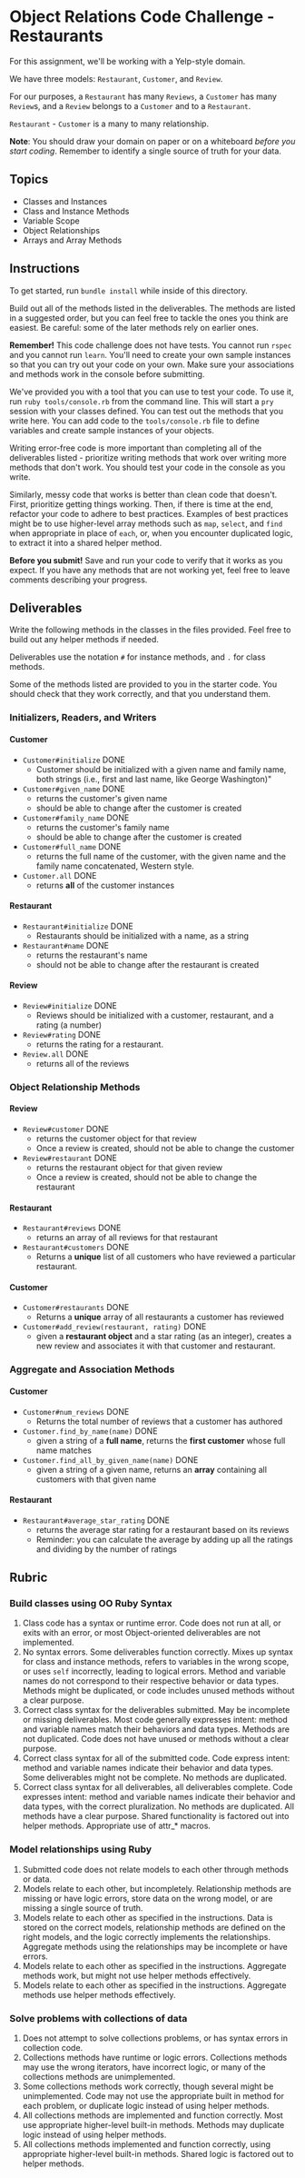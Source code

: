 # Object Relations Code Challenge - Restaurants

For this assignment, we'll be working with a Yelp-style domain.

We have three models: `Restaurant`, `Customer`, and `Review`.

For our purposes, a `Restaurant` has many `Reviews`, a `Customer` has many `Review`s, and a `Review` belongs to a `Customer` and to a `Restaurant`.

`Restaurant` - `Customer` is a many to many relationship.

**Note**: You should draw your domain on paper or on a whiteboard _before you start coding_. Remember to identify a single source of truth for your data.

## Topics

- Classes and Instances
- Class and Instance Methods
- Variable Scope
- Object Relationships
- Arrays and Array Methods

## Instructions

To get started, run `bundle install` while inside of this directory.

Build out all of the methods listed in the deliverables. The methods are listed in a suggested order, but you can feel free to tackle the ones you think are easiest. Be careful: some of the later methods rely on earlier ones.

**Remember!** This code challenge does not have tests. You cannot run `rspec` and you cannot run `learn`. You'll need to create your own sample instances so that you can try out your code on your own. Make sure your associations and methods work in the console before submitting.

We've provided you with a tool that you can use to test your code. To use it, run `ruby tools/console.rb` from the command line. This will start a `pry` session with your classes defined. You can test out the methods that you write here. You can add code to the `tools/console.rb` file to define variables and create sample instances of your objects.

Writing error-free code is more important than completing all of the deliverables listed - prioritize writing methods that work over writing more methods that don't work. You should test your code in the console as you write.

Similarly, messy code that works is better than clean code that doesn't. First, prioritize getting things working. Then, if there is time at the end, refactor your code to adhere to best practices. Examples of best practices might be to use higher-level array methods such as `map`, `select`, and `find` when appropriate in place of `each`, or, when you encounter duplicated logic, to extract it into a shared helper method.

**Before you submit!** Save and run your code to verify that it works as you expect. If you have any methods that are not working yet, feel free to leave comments describing your progress.

## Deliverables

Write the following methods in the classes in the files provided. Feel free to build out any helper methods if needed.

Deliverables use the notation `#` for instance methods, and `.` for class methods.

Some of the methods listed are provided to you in the starter code. You should check that they work correctly, and that you understand them.

### Initializers, Readers, and Writers

#### Customer

- `Customer#initialize` DONE
  - Customer should be initialized with a given name and family name, both strings (i.e., first and last name, like George Washington)"
- `Customer#given_name` DONE
  - returns the customer's given name
  - should be able to change after the customer is created
- `Customer#family_name` DONE
  - returns the customer's family name
  - should be able to change after the customer is created
- `Customer#full_name` DONE
  - returns the full name of the customer, with the given name and the family name concatenated, Western style.
- `Customer.all` DONE
  - returns **all** of the customer instances

#### Restaurant

- `Restaurant#initialize` DONE
  - Restaurants should be initialized with a name, as a string
- `Restaurant#name` DONE
  - returns the restaurant's name
  - should not be able to change after the restaurant is created

#### Review

- `Review#initialize` DONE
  - Reviews should be initialized with a customer, restaurant, and a rating (a number)
- `Review#rating` DONE
  - returns the rating for a restaurant.
- `Review.all` DONE
  - returns all of the reviews

### Object Relationship Methods

#### Review

- `Review#customer` DONE
  - returns the customer object for that review
  - Once a review is created, should not be able to change the customer
- `Review#restaurant` DONE
  - returns the restaurant object for that given review
  - Once a review is created, should not be able to change the restaurant

#### Restaurant

- `Restaurant#reviews` DONE
  - returns an array of all reviews for that restaurant
- `Restaurant#customers` DONE
  - Returns a **unique** list of all customers who have reviewed a particular restaurant.

#### Customer

- `Customer#restaurants` DONE
  - Returns a **unique** array of all restaurants a customer has reviewed
- `Customer#add_review(restaurant, rating)` DONE
  - given a **restaurant object** and a star rating (as an integer), creates a new review and associates it with that customer and restaurant.

### Aggregate and Association Methods

#### Customer

- `Customer#num_reviews` DONE
  - Returns the total number of reviews that a customer has authored
- `Customer.find_by_name(name)` DONE
  - given a string of a **full name**, returns the **first customer** whose full name matches
- `Customer.find_all_by_given_name(name)` DONE
  - given a string of a given name, returns an **array** containing all customers with that given name

#### Restaurant

- `Restaurant#average_star_rating` DONE
  - returns the average star rating for a restaurant based on its reviews
  - Reminder: you can calculate the average by adding up all the ratings and dividing by the number of ratings

## Rubric

### Build classes using OO Ruby Syntax

1. Class code has a syntax or runtime error. Code does not run at all, or exits with an error, or most Object-oriented deliverables are not implemented.
2. No syntax errors. Some deliverables function correctly. Mixes up syntax for class and instance methods, refers to variables in the wrong scope, or uses `self` incorrectly, leading to logical errors. Method and variable names do not correspond to their respective behavior or data types. Methods might be duplicated, or code includes unused methods without a clear purpose.
3. Correct class syntax for the deliverables submitted. May be incomplete or missing deliverables. Most code generally expresses intent: method and variable names match their behaviors and data types. Methods are not duplicated. Code does not have unused or methods without a clear purpose.
4. Correct class syntax for all of the submitted code. Code express intent: method and variable names indicate their behavior and data types. Some deliverables might not be complete. No methods are duplicated.
5. Correct class syntax for all deliverables, all deliverables complete. Code expresses intent: method and variable names indicate their behavior and data types, with the correct pluralization. No methods are duplicated. All methods have a clear purpose. Shared functionality is factored out into helper methods. Appropriate use of attr\_\* macros.

### Model relationships using Ruby

1. Submitted code does not relate models to each other through methods or data.
2. Models relate to each other, but incompletely. Relationship methods are missing or have logic errors, store data on the wrong model, or are missing a single source of truth.
3. Models relate to each other as specified in the instructions. Data is stored on the correct models, relationship methods are defined on the right models, and the logic correctly implements the relationships. Aggregate methods using the relationships may be incomplete or have errors.
4. Models relate to each other as specified in the instructions. Aggregate methods work, but might not use helper methods effectively.
5. Models relate to each other as specified in the instructions. Aggregate methods use helper methods effectively.

### Solve problems with collections of data

1. Does not attempt to solve collections problems, or has syntax errors in collection code.
2. Collections methods have runtime or logic errors. Collections methods may use the wrong iterators, have incorrect logic, or many of the collections methods are unimplemented.
3. Some collections methods work correctly, though several might be unimplemented. Code may not use the appropriate built in method for each problem, or duplicate logic instead of using helper methods.
4. All collections methods are implemented and function correctly. Most use appropriate higher-level built-in methods. Methods may duplicate logic instead of using helper methods.
5. All collections methods implemented and function correctly, using appropriate higher-level built-in methods. Shared logic is factored out to helper methods.
